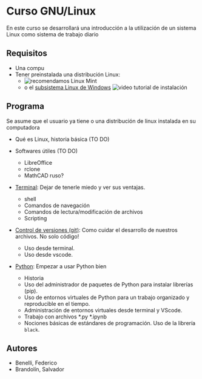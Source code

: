 # Curso GNU/Linux

En este curso se desarrollará una introducción a la utilización de un sistema
Linux como sistema de trabajo diario

## Requisitos
- Una compu
- Tener preinstalada una distribución Linux:
  - ![recomendamos Linux Mint](https://linuxmint.com/) 
  - o el [subsistema Linux de
    Windows](https://learn.microsoft.com/es-es/windows/wsl/install) ![video
    tutorial de instalación](https://www.youtube.com/watch?v=XbgTYz-SjFI)

## Programa

Se asume que el usuario ya tiene o una distribución de linux instalada en su
computadora

- Qué es Linux, historia básica (TO DO)

- Softwares útiles (TO DO)
    - LibreOffice
    - rclone
    - MathCAD ruso?

- [Terminal](terminal/): Dejar de tenerle miedo y ver sus ventajas.
    - shell
    - Comandos de navegación
    - Comandos de lectura/modificación de archivos
    - Scripting

- [Control de versiones (git)](git/): Como cuidar el desarrollo de nuestros
  archivos. No solo código!
  - Uso desde terminal.
  - Uso desde vscode.

- [Python](python/): Empezar a usar Python bien
  - Historia
  - Uso del administrador de paquetes de Python para instalar librerías (pip).
  - Uso de entornos virtuales de Python para un trabajo organizado y
    reproducible en el tiempo.
  - Administración de entornos virtuales desde terminal y VScode.
  - Trabajo con archivos *.py *.ipynb
  - Nociones básicas de estándares de programación. Uso de la librería `black`.


## Autores
- Benelli, Federico
- Brandolín, Salvador
